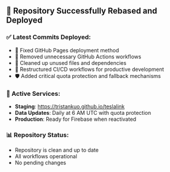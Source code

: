 ## 🎉 Repository Successfully Rebased and Deployed

### ✅ Latest Commits Deployed:
- 🔧 Fixed GitHub Pages deployment method
- 🧹 Removed unnecessary GitHub Actions workflows  
- 🧹 Cleaned up unused files and dependencies
- 🚀 Restructured CI/CD workflows for productive development
- 🛡️ Added critical quota protection and fallback mechanisms

### 🚀 Active Services:
- **Staging**: https://tristankuo.github.io/teslalink
- **Data Updates**: Daily at 6 AM UTC with quota protection
- **Production**: Ready for Firebase when reactivated

### 📊 Repository Status:
- Repository is clean and up to date
- All workflows operational
- No pending changes

